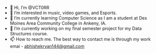 - 👋 Hi, I’m @VCT0RR
- 👀 I’m interested in music, video games, and Esports.
- 🌱 I’m currently learning Computer Science as I am a student at Des Moines Area Community College in Ankeny, IA.
- 💞️ I’m currently working on my final semester project for my Data Structures course.
- 📫 How to reach me. The best way to contact me is through my work emai - abhishekryan144@gmail.com

<!---
VCT0RR/VCT0RR is a ✨ special ✨ repository because its `README.md` (this file) appears on your GitHub profile.
You can click the Preview link to take a look at your changes.
--->
